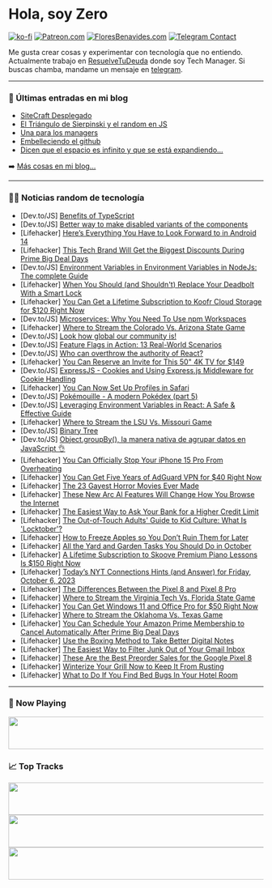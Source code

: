 # Hola, soy Zero

[![ko-fi](https://ko-fi.com/img/githubbutton_sm.svg)](https://ko-fi.com/J3J4N0LUK)
[![Patreon.com](https://img.shields.io/endpoint.svg?url=https%3A%2F%2Fshieldsio-patreon.vercel.app%2Fapi%3Fusername%3Dzerodragon%26type%3Dpatrons&style=for-the-badge)](https://patreon.com/zerodragon)
[![FloresBenavides.com](https://img.shields.io/website?down_message=oops&label=MiBlog&style=for-the-badge&up_message=online&url=https%3A%2F%2Ffloresbenavides.com)](https://floresbenavides.com)
[![Telegram Contact](https://img.shields.io/badge/escr%C3%ADbeme-ZeroDragon-%2326A5E4?style=for-the-badge&logo=telegram)](https://t.me/zerodragon)

Me gusta crear cosas y experimentar con tecnología que no entiendo.
Actualmente trabajo en [ResuelveTuDeuda](http://github.com/resuelve) donde soy Tech Manager.
Si buscas chamba, mandame un mensaje en [telegram](https://t.me/zerodragon).

---

### 📕 Últimas entradas en mi blog
<!-- BLOG-POST-LIST:START -->
- [SiteCraft Desplegado](https://floresbenavides.com/sitecraft-desplegado/)
- [El Triángulo de Sierpinski y el random en JS](https://floresbenavides.com/el-triangulo-de-sierpinski-y-el-random-en-js/)
- [Una para los managers](https://floresbenavides.com/una-para-los-managers/)
- [Embelleciendo el github](https://floresbenavides.com/embelleciendo-el-github/)
- [Dicen que el espacio es infinito y que se está expandiendo…](https://floresbenavides.com/dicen-que-el-espacio-es-infinito-y-que-se-esta-expandiendo/)
<!-- BLOG-POST-LIST:END -->

➡️ [Más cosas en mi blog...](https://floresbenavides.com)

---

### 👨‍💻 Noticias random de tecnología
<!-- TECH-POSTS:START -->
- [Dev.to/JS] [Benefits of TypeScript](https://dev.to/chuksjohnleo/benefits-of-typescript-1oob)
- [Dev.to/JS] [Better way to make disabled variants of the components](https://dev.to/sahilgarg/better-way-to-make-disabled-variants-of-the-components-1bh6)
- [Lifehacker] [Here’s Everything You Have to Look Forward to in Android 14](https://lifehacker.com/android-14-best-new-features-1850907386)
- [Lifehacker] [This Tech Brand Will Get the Biggest Discounts During Prime Big Deal Days](https://lifehacker.com/prime-day-is-best-for-exactly-one-type-of-tech-1849164435)
- [Dev.to/JS] [Environment Variables in Environment Variables in NodeJs: The complete Guide](https://dev.to/alakkadshaw/environment-variables-in-environment-variables-in-nodejs-the-complete-guide-em1)
- [Lifehacker] [When You Should &lpar;and Shouldn&#39;t&rpar; Replace Your Deadbolt With a Smart Lock](https://lifehacker.com/smart-lock-vs-traditional-deadbolt-1850907262)
- [Lifehacker] [You Can Get a Lifetime Subscription to Koofr Cloud Storage for $120 Right Now](https://lifehacker.com/you-can-get-a-lifetime-subscription-to-koofr-cloud-stor-1850892687)
- [Dev.to/JS] [Microservices: Why You Need To Use npm Workspaces](https://dev.to/sumitbhanushali/microservices-why-you-need-to-use-npm-workspaces-3095)
- [Lifehacker] [Where to Stream the Colorado Vs. Arizona State Game](https://lifehacker.com/where-to-stream-the-colorado-vs-arizona-state-game-1850907119)
- [Dev.to/JS] [Look how global our community is!](https://dev.to/opensourcee/look-how-global-the-dev-community-is-2j39)
- [Dev.to/JS] [Feature Flags in Action: 13 Real-World Scenarios](https://dev.to/basestack/feature-flags-in-action-13-real-world-scenarios-57k8)
- [Dev.to/JS] [Who can overthrow the authority of React?](https://dev.to/artxe2/who-can-overthrow-the-authority-of-react-1om5)
- [Lifehacker] [You Can Reserve an Invite for This 50&quot; 4K TV for $149](https://lifehacker.com/you-can-reserve-an-invite-for-this-50-4k-tv-for-149-1850904808)
- [Dev.to/JS] [ExpressJS - Cookies and Using Express.js Middleware for Cookie Handling](https://dev.to/devgauravjatt/expressjs-cookies-and-using-expressjs-middleware-for-cookie-handling-3nnf)
- [Lifehacker] [You Can Now Set Up Profiles in Safari](https://lifehacker.com/how-to-use-profiles-in-safari-1850906118)
- [Dev.to/JS] [Pokémouille - A modern Pokédex &lpar;part 5&rpar;](https://dev.to/vaalley/pokemouille-a-modern-pokedex-part-5-bi9)
- [Dev.to/JS] [Leveraging Environment Variables in React: A Safe &amp; Effective Guide](https://dev.to/shriharimurali/leveraging-environment-variables-in-react-a-safe-effective-guide-1p4j)
- [Lifehacker] [Where to Stream the LSU Vs. Missouri Game](https://lifehacker.com/where-to-watch-the-lsu-vs-missouri-game-1850905184)
- [Dev.to/JS] [Binary Tree](https://dev.to/captaincody187/binary-tree-36m4)
- [Dev.to/JS] [Object.groupBy&lpar;&rpar;, la manera nativa de agrupar datos en JavaScript 👌](https://dev.to/duxtech/objectgroupby-la-manera-nativa-de-agrupar-datos-en-javascript-3l6)
- [Lifehacker] [You Can Officially Stop Your iPhone 15 Pro From Overheating](https://lifehacker.com/iphone-15-pro-overheating-1850891798)
- [Lifehacker] [You Can Get Five Years of AdGuard VPN for $40 Right Now](https://lifehacker.com/you-can-get-five-years-of-adguard-vpn-for-40-right-now-1850891907)
- [Lifehacker] [The 23 Gayest Horror Movies Ever Made](https://lifehacker.com/the-23-gayest-horror-movies-ever-made-1850902784)
- [Lifehacker] [These New Arc Al Features Will Change How You Browse the Internet](https://lifehacker.com/these-new-arc-al-features-will-change-how-you-browse-th-1850905895)
- [Lifehacker] [The Easiest Way to Ask Your Bank for a Higher Credit Limit](https://lifehacker.com/the-easiest-way-to-ask-your-bank-for-a-higher-credit-li-1850903120)
- [Lifehacker] [The Out-of-Touch Adults&#39; Guide to Kid Culture: What Is &#39;Locktober&#39;?](https://lifehacker.com/the-out-of-touch-adults-guide-to-kid-culture-what-is-l-1850905693)
- [Lifehacker] [How to Freeze Apples so You Don’t Ruin Them for Later](https://lifehacker.com/how-to-freeze-apples-so-you-don-t-ruin-them-for-later-1850904637)
- [Lifehacker] [All the Yard and Garden Tasks You Should Do in October](https://lifehacker.com/all-the-yard-and-garden-tasks-you-should-do-in-october-1850901896)
- [Lifehacker] [A Lifetime Subscription to Skoove Premium Piano Lessons Is $150 Right Now](https://lifehacker.com/a-lifetime-subscription-to-skoove-premium-piano-lessons-1850892168)
- [Lifehacker] [Today’s NYT Connections Hints &lpar;and Answer&rpar; for Friday, October 6, 2023](https://lifehacker.com/nyt-connections-answer-today-october-6-2023-1850902590)
- [Lifehacker] [The Differences Between the Pixel 8 and Pixel 8 Pro](https://lifehacker.com/differences-between-the-pixel-8-and-pixel-8-pro-1850904755)
- [Lifehacker] [Where to Stream the Virginia Tech Vs. Florida State Game](https://lifehacker.com/where-to-stream-the-virginia-tech-vs-florida-state-gam-1850904662)
- [Lifehacker] [You Can Get Windows 11 and Office Pro for $50 Right Now](https://lifehacker.com/you-can-get-windows-11-and-office-pro-for-50-right-now-1850892379)
- [Lifehacker] [Where to Stream the Oklahoma Vs. Texas Game](https://lifehacker.com/where-to-stream-the-oklahoma-vs-texas-game-1850904332)
- [Lifehacker] [You Can Schedule Your Amazon Prime Membership to Cancel Automatically After Prime Big Deal Days](https://lifehacker.com/you-can-schedule-your-amazon-prime-membership-to-automa-1850619291)
- [Lifehacker] [Use the Boxing Method to Take Better Digital Notes](https://lifehacker.com/use-the-boxing-method-for-digital-note-taking-1850904099)
- [Lifehacker] [The Easiest Way to Filter Junk Out of Your Gmail Inbox](https://lifehacker.com/the-easiest-way-to-filter-junk-out-of-your-gmail-inbox-1850903652)
- [Lifehacker] [These Are the Best Preorder Sales for the Google Pixel 8](https://lifehacker.com/these-are-the-best-preorder-sales-for-the-google-pixel-1850903463)
- [Lifehacker] [Winterize Your Grill Now to Keep It From Rusting](https://lifehacker.com/how-to-winterize-gas-or-charcoal-grill-1850903347)
- [Lifehacker] [What to Do If You Find Bed Bugs In Your Hotel Room](https://lifehacker.com/what-to-do-if-you-find-bed-bugs-in-your-hotel-room-1849101627)<!-- TECH-POSTS:END -->

---

### 🎵 Now Playing
<a href="https://spotify-now-playing-dun.vercel.app/now-playing?open"><img src="https://spotify-now-playing-dun.vercel.app/now-playing" width="540" height="64"></a>

### 📈 Top Tracks
<a href="https://spotify-now-playing-dun.vercel.app/top-tracks?i=1&open"><img src="https://spotify-now-playing-dun.vercel.app/top-tracks?i=1" width="540" height="64"></a>
<a href="https://spotify-now-playing-dun.vercel.app/top-tracks?i=2&open"><img src="https://spotify-now-playing-dun.vercel.app/top-tracks?i=2" width="540" height="64"></a>
<a href="https://spotify-now-playing-dun.vercel.app/top-tracks?i=3&open"><img src="https://spotify-now-playing-dun.vercel.app/top-tracks?i=3" width="540" height="64"></a>
